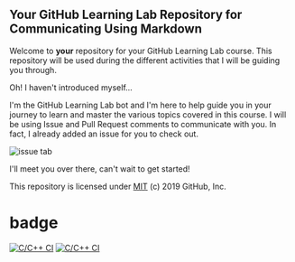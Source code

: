 ## Your GitHub Learning Lab Repository for Communicating Using Markdown

Welcome to **your** repository for your GitHub Learning Lab course. This repository will be used during the different activities that I will be guiding you through.

Oh! I haven't introduced myself...

I'm the GitHub Learning Lab bot and I'm here to help guide you in your journey to learn and master the various topics covered in this course. I will be using Issue and Pull Request comments to communicate with you. In fact, I already added an issue for you to check out.

![issue tab](https://lab.github.com/public/images/issue_tab.png)

I'll meet you over there, can't wait to get started!

This repository is licensed under [MIT](../LICENSE) (c) 2019 GitHub, Inc.

# badge
[![C/C++ CI](https://github.com/SachinSingh07/markdown-portfolio/actions/workflows/x-cpp.yml/badge.svg)](https://github.com/SachinSingh07/markdown-portfolio/actions/workflows/x-cpp.yml)
[![C/C++ CI](https://github.com/SachinSingh07/markdown-portfolio/actions/workflows/z-cpp.yml/badge.svg)](https://github.com/SachinSingh07/markdown-portfolio/actions/workflows/z-cpp.yml)

